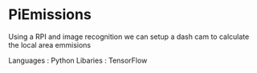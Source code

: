 # PiEmissions
Using a RPI and image recognition we can setup a dash cam to calculate the local area emmisions

Languages : Python
Libaries : TensorFlow

